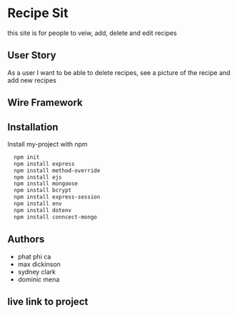 
# Recipe Sit

this site is for people to veiw, add, delete and edit recipes

## User Story

As a user I want to be able to delete recipes, see a picture of the recipe and add new recipes

## Wire Framework



## Installation

Install my-project with npm

```bash
  npm init
  npm install express
  npm install method-override
  npm install ejs
  npm install mongoose
  npm install bcrypt
  npm install express-session
  npm install env
  npm install dotenv
  npm install conncect-mongo
```
    
## Authors

- phat phi ca
- max dickinson
- sydney clark
- dominic mena

## live link to project



